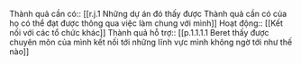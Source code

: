 Thành quả cần có:: [[r.j.1 Những dự án đó thấy được Thành quả cần có của họ có thể đạt được thông qua việc làm chung với mình]]
Hoạt động:: [[Kết nối với các tổ chức khác]]
Thành quả hỗ trợ:: [[p.1.1.1.1 Beret thấy được chuyên môn của mình kết nối tới những lĩnh vực mình không ngờ tới như thế nào]] 
